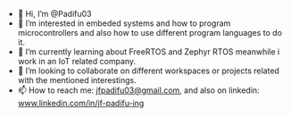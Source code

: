 - 👋 Hi, I’m @Padifu03
- 👀 I’m interested in embeded systems and how to program microcontrollers and also how to use different program languages to do it.
- 🌱 I’m currently learning about FreeRTOS and Zephyr RTOS meanwhile i work in an IoT related company.
- 💞️ I’m looking to collaborate on different workspaces or projects related with the mentioned interestings.
- 📫 How to reach me: jfpadifu03@gmail.com, and also on linkedin:  www.linkedin.com/in/jf-padifu-ing

<!---
Padifu03/Padifu03 is a ✨ special ✨ repository because its `README.md` (this file) appears on your GitHub profile.
You can click the Preview link to take a look at your changes.
--->
